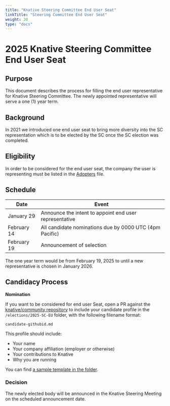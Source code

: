 ```yaml
---
title: "Knative Steering Committee End User Seat"
linkTitle: "Steering Committee End User Seat"
weight: 30
type: "docs"
---
```


# 2025 Knative Steering Committee End User Seat

## Purpose

This document describes the process for filling the end user representative
for Knative Steering Committee. The newly appointed representative will serve a
one (1) year term.

## Background

In 2021 we introduced one end user seat to bring more diversity into the SC
representation which is to be elected by the SC once the SC election was
completed.

## Eligibility

In order to be considered for the end user seat, the company the user is
representing must be listed in the [Adopters](../../ADOPTERS.MD) file.

## Schedule

| Date        | Event                                                   |
|-------------|---------------------------------------------------------|
| January 29  | Announce the intent to appoint end user representative  |
| February 14 | All candidate nominations due by 0000 UTC (4pm Pacific) |
| February 19 | Announcement of selection                               |

The one year term would be from February 19, 2025 to until a new representative is chosen in January 2026.

## Candidacy Process

**Nomination**

If you want to be considered for end user Seat, open a PR against the
[knative/community repository](https://github.com/knative/community) to include
your candidate profile in the `/elections/2025-SC-EU` folder, with the following
filename format:

```
candidate-githubid.md
```

This profile should include:

* Your name
* Your company affiliation (employer or otherwise)
* Your contributions to Knative
* Why you are running

You can find [a sample template in the folder](./nomination-template.md).

### Decision

The newly elected body will be announced in the Knative Steering Meeting on the
scheduled announcement date.

[Knative Steering Committee]: https://github.com/knative/community/blob/main/STEERING-COMMITTEE.md
